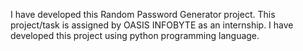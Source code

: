 I have developed this Random Password Generator project. This project/task is assigned by OASIS INFOBYTE as an internship. I have developed this project using python programming language.
